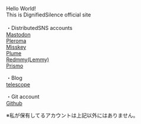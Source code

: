 Hello World!<br>
This is DignifiedSilence official site<br>
<br>
・DistributedSNS accounts<br>
<a rel="me" href="https://ukadon.shillest.net/@4ioskd">Mastodon</a><br>
<a rel="me" href="https://lufimianet.jp/users/4ioskd">Pleroma</a><br>
<a rel="me" href="https://misskey.de/@4ioskd">Misskey</a><br>
<a rel="me" href="https://plume.xn--krsgw--n73t.com/@/4ioskd">Plume</a><br>
<a rel="me" href="https://lemmy.cardina1.red/u/DignifiedSilence">Redmmy(Lemmy)</a><br>
<a rel="me" href="https://prismo.fedibird.com/@4ioskd">Prismo</a>
  
・Blog<br>
<a rel="me" href="https://telescope.ac/feditointanetutonoarekore-y3y78Azj8">telescope</a>

・Git account<br>
<a rel="me" href="https://github.com/4isokd">Github</a>

※私が保有してるアカウントは上記以外にはありません。
